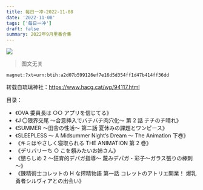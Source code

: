 ```yaml
---
title: 每日一冲-2022-11-08
date: '2022-11-08'
tags: ['每日一冲']
draft: false
summary: 2022年9月里番合集
---
```


![](https://cdn.cv3sarato.ga/api/file/f66ba68ee3f74347da01f.jpg)

> 图文无关

`magnet:?xt=urn:btih:a2d07b599126ef7e16d5d354ff1d47b414ff36dd`

转载自琉璃神社：https://www.hacg.cat/wp/94117.html

目录：

- 《OVA 委員長は ○○ アプリを信じてる》
- 《J 〇限界交尾 ～合意挿入でバチバチ肉穴化～ 第 2 話 チチのチ晴れ》
- 《SUMMER ～田舎の性活～ 第二話 夏休みの課題とワンピース》
- 《SLEEPLESS ～ A Midsummer Night’s Dream ～ The Animation 下巻》
- 《キミはやさしく寝取られる THE ANIMATION 第 2 巻》
- 《デリバリーち ○ こを頼みたいお姉さん》
- 《懲らしめ 2 ～狂育的デパガ指導～ 蔑みデパガ・彩子～ガラス張りの棒刺～》
- 《錬精術士コレットの H な搾精物語 第一話 コレットのアトリエ開業！ 爆乳勇者シルヴィアとの出会い》
